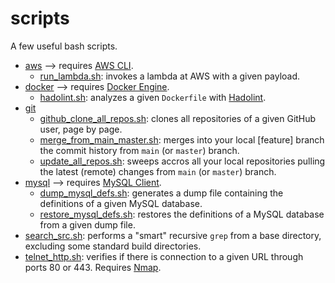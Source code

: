 # scripts
A few useful bash scripts.

- [aws](./aws) --> requires [AWS CLI](https://docs.aws.amazon.com/cli/latest/userguide/getting-started-install.html).
  - [run_lambda.sh](./aws/run_lambda.sh): invokes a lambda at AWS with a given payload.
- [docker](./docker) --> requires [Docker Engine](https://docs.docker.com/engine/).
  - [hadolint.sh](./docker/hadolint.sh): analyzes a given `Dockerfile` with [Hadolint](https://github.com/hadolint/hadolint).
- [git](./git)
  - [github_clone_all_repos.sh](./git/github_clone_all_repos.sh): clones all repositories of a given GitHub user, page by page.
  - [merge_from_main_master.sh](./git/merge_from_main_master.sh): merges into your local [feature] branch the commit history from `main` (or `master`) branch.
  - [update_all_repos.sh](./git/update_all_repos.sh): sweeps accros all your local repositories pulling the latest (remote) changes from `main` (or `master`) branch.
- [mysql](./mysql) --> requires [MySQL Client](https://dev.mysql.com/doc/refman/8.0/en/programs-client.html).
  - [dump_mysql_defs.sh](./mysql/dump_mysql_defs.sh): generates a dump file containing the definitions of a given MySQL database.
  - [restore_mysql_defs.sh](./mysql/restore_mysql_defs.sh): restores the definitions of a MySQL database from a given dump file.
- [search_src.sh](./search_src.sh): performs a "smart" recursive `grep` from a base directory, excluding some standard build directories.
- [telnet_http.sh](./telnet_http.sh): verifies if there is connection to a given URL through ports 80 or 443. Requires [Nmap](https://nmap.org/).
